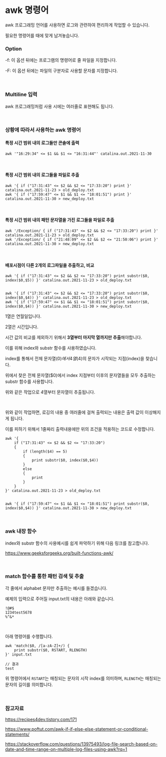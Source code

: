 # awk 명령어

awk 프로그래밍 언어를 사용하면 로그와 관련하여 편리하게 작업할 수 있습니다.

필요한 명령어를 때에 맞게 남겨놓습니다.

### Option

-f: 이 옵션 뒤에는 프로그램의 명령어로 줄 파일을 지정합니다.

-F: 이 옵션 뒤에는 파일의 구분자로 사용할 문자를 지정합니다.

<br>

### Multiline 입력

awk 프로그래밍처럼 사용 시에는 여러줄로 표현해도 됩니다.

<br>

### 상황에 따라서 사용하는 awk 명령어

#### 특정 시간 범위 내의 로그들만 콘솔에 출력

```shell
awk '"16:29:34" <= $1 && $1 <= "16:31:44"' catalina.out.2021-11-30
```

<br>

#### 특정 시간 범위 내의 로그들을 파일로 추출

```shell
awk '{ if ("17:31:43" <= $2 && $2 <= "17:33:20") print }' catalina.out.2021-11-23 > old_deploy.txt
awk '{ if ("17:59:47" <= $1 && $1 <= "18:01:51") print }' catalina.out.2021-11-30 > new_deploy.txt
```

<br>

#### 특정 시간 범위 내의 패턴 문자열을 가진 로그들을 파일로 추출

```shell
awk '/Exception/ { if ("17:31:43" <= $2 && $2 <= "17:33:20") print }' catalina.out.2021-11-23 > old_deploy.txt
awk '/Exception/ { if ("21:48:09" <= $2 && $2 <= "21:50:06") print }' catalina.out.2021-11-30 > new_deploy.txt
```

<br>

#### 배포시점이 다른 2개의 로그파일을 추출하고, 비교

```shell
awk '{ if ("17:31:43" <= $2 && $2 <= "17:33:20") print substr($0, index($0,$5)) }' catalina.out.2021-11-23 > old_deploy.txt


awk '{ if ("17:31:43" <= $2 && $2 <= "17:33:20") print substr($0, index($0,$4)) }' catalina.out.2021-11-23 > old_deploy.txt
awk '{ if ("17:59:47" <= $1 && $1 <= "18:01:51") print substr($0, index($0,$4)) }' catalina.out.2021-11-30 > new_deploy.txt
```

1열은 연월일입니다.

2열은 시간입니다.

시간 값의 비교를 제외하기 위해서 **3열부터 마지막 열까지만 추출**해야합니다.

이를 위해 index와 substr 함수를 사용하였습니다.

index를 통해서 전체 문자열($0)에서 4열($4)의 문자가 시작되는 지점(index)을 찾습니다.

위에서 찾은 전체 문자열($0)에서 index 지점부터 이후의 문자열들을 모두 추출하는 substr 함수를 사용합니다.

위와 같은 작업으로 4열부터 문자열이 추출됩니다.

<br>

위와 같이 작업하면, 로깅의 내용 중 여러줄에 걸쳐 출력되는 내용은 출력 값이 이상해지게 됩니다.

이를 피하기 위해서 1줄짜리 출력내용에만 위의 조건을 적용하는 코드로 수정합니다.

```
awk '{ 
	if ("17:31:43" <= $2 && $2 <= "17:33:20") 
	{
		if (length($4) == 5)
		{
			print substr($0, index($0,$4))
		}
		else
		{
			print
		}
	}
}' catalina.out.2021-11-23 > old_deploy.txt


awk '{ if ("17:59:47" <= $1 && $1 <= "18:01:51") print substr($0, index($0,$4)) }' catalina.out.2021-11-30 > new_deploy.txt
```

<br>

### awk 내장 함수

index와 substr 함수의 사용예시를 쉽게 파악하기 위해 다음 링크를 참고합니다.

https://www.geeksforgeeks.org/built-functions-awk/

<br>

### match 함수를 통한 패턴 검색 및 추출

각 줄에서 alphabet 문자만 추출하는 예시를 들겠습니다.

예제의 입력으로 주어질 input.txt의 내용은 아래와 같습니다.

```
!@#$
1234test5678
%^&*
```

<br>

아래 명령어를 수행합니다.

```shell
awk 'match($0, /[a-zA-Z]+/) {
	print substr($0, RSTART, RLENGTH)
}' input.txt

// 결과
test
```

위 명령어에서 `RSTART`는 매칭되는 문자의 시작 index를 의미하며, `RLENGTH`는 매칭되는 문자의 길이를 의미합니다.

<br>

### 참고자료

https://recipes4dev.tistory.com/171

https://www.poftut.com/awk-if-if-else-else-statement-or-conditional-statements/

https://stackoverflow.com/questions/13975493/log-file-search-based-on-date-and-time-range-on-multiple-log-files-using-awk?rq=1

